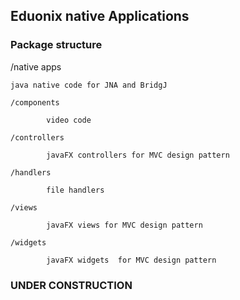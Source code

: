 ## Eduonix native Applications

### Package structure

 /native apps
 
    java native code for JNA and BridgJ

    /components
        
            video code
          
    /controllers
            
            javaFX controllers for MVC design pattern
            
    /handlers
    
            file handlers
                   
    /views
    
            javaFX views for MVC design pattern
    
    /widgets 
            
            javaFX widgets  for MVC design pattern
            
            
### UNDER CONSTRUCTION
            
    
    
    